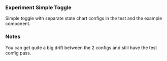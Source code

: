 ### Experiment Simple Toggle

Simple toggle with separate state chart configs in the test and the example component.

### Notes

You can get quite a big drift between the 2 configs and still have the test config pass.
